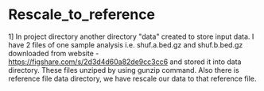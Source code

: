 # Rescale_to_reference
1] In project directory another directory "data" created to store input data. I have 2 files of one sample analysis i.e. shuf.a.bed.gz and shuf.b.bed.gz downloaded from website - 
   https://figshare.com/s/2d3d4d60a82de9cc3cc6 and stored it into data directory. These files unziped by using gunzip command. Also there is reference file data directory, we have rescale our data to that reference 
   file.
